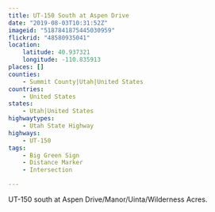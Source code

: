 ```yaml
---
title: UT-150 South at Aspen Drive
date: "2019-08-03T10:31:52Z"
imageid: "5187841875445030959"
flickrid: "48580935041"
location:
    latitude: 40.937321
    longitude: -110.835913
places: []
counties:
    - Summit County|Utah|United States
countries:
    - United States
states:
    - Utah|United States
highwaytypes:
    - Utah State Highway
highways:
    - UT-150
tags:
    - Big Green Sign
    - Distance Marker
    - Intersection

---
```

UT-150 south at Aspen Drive/Manor/Uinta/Wilderness Acres.